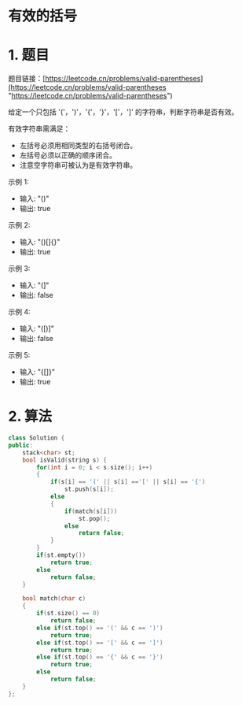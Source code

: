 # 有效的括号

# 1. 题目

题目链接：[https://leetcode.cn/problems/valid-parentheses](https://leetcode.cn/problems/valid-parentheses "https://leetcode.cn/problems/valid-parentheses")

给定一个只包括 '('，')'，'{'，'}'，'\['，']' 的字符串，判断字符串是否有效。

有效字符串需满足：

- 左括号必须用相同类型的右括号闭合。
- 左括号必须以正确的顺序闭合。
- 注意空字符串可被认为是有效字符串。

示例 1:

- 输入: "()"
- 输出: true

示例 2:

- 输入: "()\[]{}"
- 输出: true

示例 3:

- 输入: "(]"
- 输出: false

示例 4:

- 输入: "(\[)]"
- 输出: false

示例 5:

- 输入: "{\[]}"
- 输出: true

# 2. 算法

```c++
class Solution {
public:
    stack<char> st;
    bool isValid(string s) {
        for(int i = 0; i < s.size(); i++)
        {
            if(s[i] == '(' || s[i] =='[' || s[i] == '{')
                st.push(s[i]);
            else
            {
                if(match(s[i]))
                    st.pop();
                else
                    return false;
            }    
        }
        if(st.empty())
            return true;
        else
            return false;
    }

    bool match(char c)
    {
        if(st.size() == 0)
            return false;
        else if(st.top() == '(' && c == ')')
            return true;
        else if(st.top() == '[' && c == ']') 
            return true;
        else if(st.top() == '{' && c == '}')
            return true;
        else
            return false;
    }
};
```
